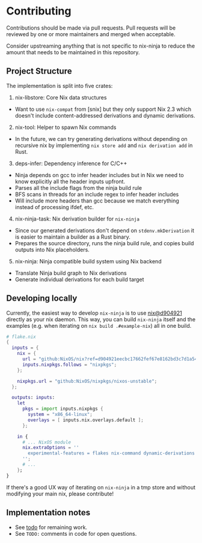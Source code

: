 # Contributing

Contributions should be made via pull requests. Pull requests will be reviewed
by one or more maintainers and merged when acceptable.

Consider upstreaming anything that is not specific to nix-ninja to reduce
the amount that needs to be maintained in this repository.

## Project Structure

The implementation is split into five crates:

1. nix-libstore: Core Nix data structures
  - Want to use `nix-compat` from [snix] but they only support Nix 2.3 which
    doesn't include content-addressed derivations and dynamic derivations.

2. nix-tool: Helper to spawn Nix commands
  - In the future, we can try generating derivations without depending on
    recursive nix by implementing `nix store add` and `nix derivation add` in
    Rust.

3. deps-infer: Dependency inference for C/C++
  - Ninja depends on gcc to infer header includes but in Nix we need to know
    explicitly all the header inputs upfront.
  - Parses all the include flags from the ninja build rule
  - BFS scans in threads for an include regex to infer header includes
  - Will include more headers than gcc because we match everything instead of
    processing ifdef, etc.

4. nix-ninja-task: Nix derivation builder for `nix-ninja`
  - Since our generated derivations don't depend on `stdenv.mkDerivation` it is
    easier to maintain a builder as a Rust binary.
  - Prepares the source directory, runs the ninja build rule, and copies
    build outputs into Nix placeholders.

5. nix-ninja: Ninja compatible build system using Nix backend
  - Translate Ninja build graph to Nix derivations
  - Generate individual derivations for each build target

## Developing locally

Currently, the easiest way to develop `nix-ninja` is to use [nix@d904921]
directly as your nix daemon. This way, you can build `nix-ninja` itself and the
examples (e.g. when iterating on `nix build .#example-nix`) all in one build.

```nix
# flake.nix
{
  inputs = {
    nix = {
      url = "github:NixOS/nix?ref=d904921eecbc17662fef67e8162bd3c7d1a54ce0";
      inputs.nixpkgs.follows = "nixpkgs";
    };

    nixpkgs.url = "github:NixOS/nixpkgs/nixos-unstable";
  };

  outputs: inputs:
    let
      pkgs = import inputs.nixpkgs {
        system = "x86_64-linux";
        overlays = [ inputs.nix.overlays.default ];
      };

    in {
      # ... NixOS module
      nix.extraOptions = ''
        experimental-features = flakes nix-command dynamic-derivations recursive-nix ca-derivations
      '';
      # ...
    };
}
```

If there's a good UX way of iterating on `nix-ninja` in a tmp store and without
modifying your main nix, please contribute!

## Implementation notes

- See [todo] for remaining work.
- See `TODO:` comments in code for open questions.

[nix@d904921]: https://github.com/NixOS/nix/commit/d904921eecbc17662fef67e8162bd3c7d1a54ce0
[todo]: ./docs/todo.md
